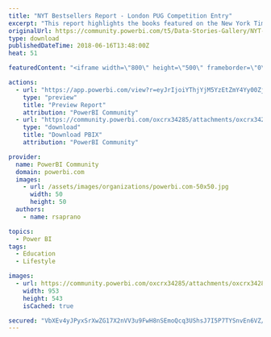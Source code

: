 ```yaml
---
title: "NYT Bestsellers Report - London PUG Competition Entry"
excerpt: "This report highlights the books featured on the New York Times (NYT) Bestsellers List between 1942 and 2017 with a particular focus on the books"
originalUrl: https://community.powerbi.com/t5/Data-Stories-Gallery/NYT-Bestsellers-Report-London-PUG-Competition-Entry/m-p/441345
type: download
publishedDateTime: 2018-06-16T13:48:00Z
heat: 51

featuredContent: "<iframe width=\"800\" height=\"500\" frameborder=\"0\" src=\"https://app.powerbi.com/view?r=eyJrIjoiYThjYjM5YzEtZmY4Yy00ZjBmLWI3NGYtM2UxMGVhOWY1ZTU1IiwidCI6IjBjNzk5ZDM4LTQ3NjQtNDJiYy1iNGZmLTIzYmViYTljN2ZlMiIsImMiOjh9\"></iframe>"

actions:
  - url: "https://app.powerbi.com/view?r=eyJrIjoiYThjYjM5YzEtZmY4Yy00ZjBmLWI3NGYtM2UxMGVhOWY1ZTU1IiwidCI6IjBjNzk5ZDM4LTQ3NjQtNDJiYy1iNGZmLTIzYmViYTljN2ZlMiIsImMiOjh9"
    type: "preview"
    title: "Preview Report"
    attribution: "PowerBI Community"
  - url: "https://community.powerbi.com/oxcrx34285/attachments/oxcrx34285/DataStoriesGallery/2007/2/NYT%20Analysis%20FInal%20With%20Cover%20Contents.pbix"
    type: "download"
    title: "Download PBIX"
    attribution: "PowerBI Community"

provider:
  name: PowerBI Community
  domain: powerbi.com
  images:
    - url: /assets/images/organizations/powerbi.com-50x50.jpg
      width: 50
      height: 50
  authors:
    - name: rsaprano

topics:
  - Power BI
tags:
  - Education
  - Lifestyle

images:
  - url: https://community.powerbi.com/oxcrx34285/attachments/oxcrx34285/DataStoriesGallery/2007/1/NYT_Thumbnail.jpg
    width: 953
    height: 543
    isCached: true

secured: "VbXEv4yJPyxSrXwZG17X2nVV3u9FwH8nSEmoQcq3UShsJ7I5P7TYSnvEn6VZ/uidNhS3IqWd6vkQolKDMS4NWOkIGUNLn/J+HG14brDWu/2PMfIuBMyHUBgeIpLHmljymAOeQs7dVTGRUm6P2k3aWRh3BuCVBJ9qq7XmGCe+qgWPyMJxLz1xhznmRHpLlgpBPk5/yk9PucKx2i59RF/MWOPxRJAwMeJ1iU+9RkbgfY3RoaXqBIOM5S9ObgqxWotjr2R454n+4GOjhAvob+bf8ZQCR8VUIGEK8LBVsB00pXfsj8UXckBa0DvuWv03ZhLHTMTDFBsfdvDgd9rjqRuCNjXzmV65qVM8EN/InwZL7qdkMKZPzWoAqM00ptnHHTCDrKUN+RYf9Ii1W1kb/eARUx0GJupYBA6veeNEBVdcDmE=;FFmb517k2FBBh7pClYfffg=="
---
```


